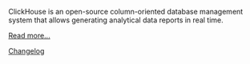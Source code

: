 ClickHouse is an open-source column-oriented database management system that allows generating analytical data reports in real time.

[Read more...](https://clickhouse.yandex/)

[Changelog](CHANGELOG.md)
